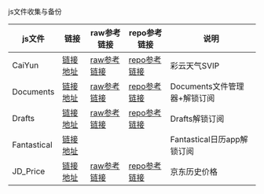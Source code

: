 js文件收集与备份

|js文件|链接|raw参考链接|repo参考链接|说明|
|--|--|--|--|--|
|CaiYun|[链接地址](https://raw.githubusercontent.com/Fedlimit/Script/main/CaiYun.js)|[raw参考链接](https://raw.githubusercontent.com/Tartarus2014/Script/master/CaiYun.js)|[repo参考链接](https://github.com/Tartarus2014/Script/blob/master/CaiYun.js)|彩云天气SVIP
|Documents|[链接地址](https://raw.githubusercontent.com/Fedlimit/Script/main/Documents.js)|[raw参考链接](https://raw.githubusercontent.com/89996462/Quantumult-X/main/ycdz/documents.js)|[repo参考链接](https://github.com/89996462/Quantumult-X/blob/main/ycdz/documents.js)|Documents文件管理器+解锁订阅
|Drafts|[链接地址](https://raw.githubusercontent.com/Fedlimit/Script/main/Drafts.js)|[raw参考链接](https://raw.githubusercontent.com/89996462/Quantumult-X/main/ycdz/Drafts.js)|[repo参考链接](https://github.com/89996462/Quantumult-X/blob/main/ycdz/Drafts.js)|Drafts解锁订阅
|Fantastical|[链接地址](https://raw.githubusercontent.com/Fedlimit/Script/main/Fantastical.js)| | |Fantastical日历app解锁订阅
|JD_Price|[链接地址](https://raw.githubusercontent.com/Fedlimit/Script/main/JD_Price.js)|[raw参考链接](https://raw.githubusercontent.com/zwf234/rules/master/js/jd_price.js) |[repo参考链接](https://github.com/zwf234/rules/blob/master/js/jd_price.js)|京东历史价格
